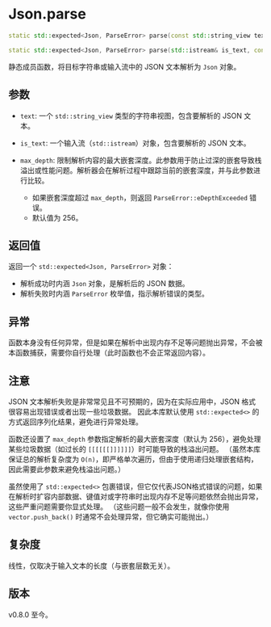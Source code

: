 # **Json.parse**

```cpp
static std::expected<Json, ParseError> parse(const std::string_view text, const std::int32_t max_depth = 256);

static std::expected<Json, ParseError> parse(std::istream& is_text, const std::int32_t max_depth = 256);
```

静态成员函数，将目标字符串或输入流中的 JSON 文本解析为 `Json` 对象。

## 参数

- `text`: 一个 `std::string_view` 类型的字符串视图，包含要解析的 JSON 文本。

- `is_text`: 一个输入流（`std::istream`）对象，包含要解析的 JSON 文本。

- `max_depth`: 限制解析内容的最大嵌套深度。此参数用于防止过深的嵌套导致栈溢出或性能问题。解析器会在解析过程中跟踪当前的嵌套深度，并与此参数进行比较。
  - 如果嵌套深度超过 `max_depth`，则返回 `ParseError::eDepthExceeded` 错误。
  - 默认值为 256。


## 返回值

返回一个 `std::expected<Json, ParseError>` 对象：

- 解析成功时内涵 `Json` 对象，是解析后的 JSON 数据。
- 解析失败时内涵 `ParseError` 枚举值，指示解析错误的类型。

## 异常

函数本身没有任何异常，但是如果在解析中出现内存不足等问题抛出异常，不会被本函数捕获，需要你自行处理（此时函数也不会正常返回内容）。

## 注意

JSON 文本解析失败是非常常见且不可预期的，因为在实际应用中，JSON 格式很容易出现错误或者出现一些垃圾数据。
因此本库默认使用 `std::expected<>` 的方式返回序列化结果，避免进行异常处理。

函数还设置了 `max_depth` 参数指定解析的最大嵌套深度（默认为 256），避免处理某些垃圾数据（如过长的 `[[[[[[]]]]]]`）时可能导致的栈溢出问题。
（虽然本库保证总的解析复杂度为 `O(n)`，即严格单次遍历，但由于使用递归处理嵌套结构，因此需要此参数来避免栈溢出问题。）

虽然使用了 `std::expected<>` 包裹错误，但它仅代表JSON格式错误的问题，如果在解析时扩容内部数据、键值对或字符串时出现内存不足等问题依然会抛出异常，这些严重问题需要你显式处理。
（这些问题一般不会发生，就像你使用 `vector.push_back()` 时通常不会处理异常，但它确实可能抛出。）

## 复杂度

线性，仅取决于输入文本的长度（与嵌套层数无关）。

## 版本

v0.8.0 至今。
